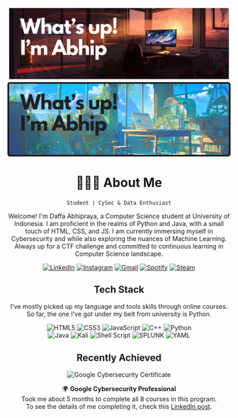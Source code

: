 <div align="center">

![Header_Dark](./Welcome_Dark.png#gh-dark-mode-only)
![Header_Light](./Welcome_Light.png##gh-light-mode-only)

# 👨🏽‍🎓 About Me

`Student | CySec & Data Enthusiast`

Welcome! I'm Daffa Abhipraya, a Computer Science student at University of Indonesia. I am proficient in the realms of Python and Java, with a small touch of HTML, CSS, and JS. I am currently immersing myself in Cybersecurity and while also exploring the nuances of Machine Learning. Always up for a CTF challenge and committed to continuous learning in Computer Science landscape.

[![LinkedIn](https://img.shields.io/badge/LinkedIn-0077B5?style=for-the-badge&logo=linkedin&logoColor=white)](https://linkedin.com/in/daffaabhipraya)
[![Instagram](https://img.shields.io/badge/Instagram-E4405F?style=for-the-badge&logo=instagram&logoColor=white)](https://instagram.com/@___abhipraya)
[![Gmail](https://img.shields.io/badge/Gmail-D14836?style=for-the-badge&logo=gmail&logoColor=white)](mailto:daffaabhiprayaputra@gmail.com)
[![Spotify](https://img.shields.io/badge/Spotify-1ED760?&style=for-the-badge&logo=spotify&logoColor=white)](https://open.spotify.com/user/daffaabhiprayaputra?si=049ad388ddc540f1)
[![Steam](https://img.shields.io/badge/Steam-000000?style=for-the-badge&logo=steam&logoColor=white)](https://steamcommunity.com/id/scottiebeam/)

## Tech Stack
I've mostly picked up my language and tools skills through online courses.  
So far, the one I've got under my belt from university is Python.

![HTML5](https://img.shields.io/badge/html5-%23E34F26.svg?style=for-the-badge&logo=html5&logoColor=white)
![CSS3](https://img.shields.io/badge/css3-%231572B6.svg?style=for-the-badge&logo=css3&logoColor=white)
![JavaScript](https://img.shields.io/badge/javascript-%23323330.svg?style=for-the-badge&logo=javascript&logoColor=%23F7DF1E)
![C++](https://img.shields.io/badge/c++-%2300599C.svg?style=for-the-badge&logo=c%2B%2B&logoColor=white)
![Python](https://img.shields.io/badge/python-3670A0?style=for-the-badge&logo=python&logoColor=ffdd54)  
![Java](https://img.shields.io/badge/java-%23ED8B00.svg?style=for-the-badge&logo=openjdk&logoColor=white)
![Kali](https://img.shields.io/badge/Kali-268BEE?style=for-the-badge&logo=kalilinux&logoColor=white)
![Shell Script](https://img.shields.io/badge/shell_script-%23121011.svg?style=for-the-badge&logo=gnu-bash&logoColor=white)
![SPLUNK](https://img.shields.io/badge/splunk-000000.svg?style=for-the-badge&logo=splunk&color=%23000000)
![YAML](https://img.shields.io/badge/yaml-%23ffffff.svg?style=for-the-badge&logo=yaml&logoColor=151515)

## Recently Achieved
<img src="https://i.ibb.co/QKxGxHC/google-cybersecurity-certificate.png" alt="Google Cybersecurity Certificate" width="290">

🌍 **Google Cybersecurity Professional**  
Took me about 5 months to complete all 8 courses in this program.  
To see the details of me completing it, check this [LinkedIn post](https://www.linkedin.com/feed/update/urn:li:activity:7145186448936214528/).

</div>
